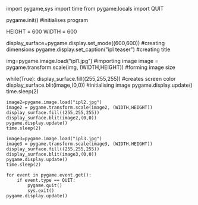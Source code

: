 import pygame,sys
import time
from pygame.locals import QUIT

pygame.init() #initialises program

HEIGHT = 600
WIDTH = 600

display_surface=pygame.display.set_mode((600,600)) #creating dimensions
pygame.display.set_caption("ipl teaser") #creating title

img=pygame.image.load("ipl1.jpg") #importing image
image = pygame.transform.scale(img, (WIDTH,HEIGHT)) #forming image size


while(True):
    display_surface.fill((255,255,255)) #creates screen color
    display_surface.blit(image,(0,0)) #initialising image
    pygame.display.update()
    time.sleep(2)

    image2=pygame.image.load("ipl2.jpg")
    image2 = pygame.transform.scale(image2, (WIDTH,HEIGHT))
    display_surface.fill((255,255,255)) 
    display_surface.blit(image2,(0,0)) 
    pygame.display.update()
    time.sleep(2)

    image3=pygame.image.load("ipl3.jpg")
    image3 = pygame.transform.scale(image3, (WIDTH,HEIGHT))
    display_surface.fill((255,255,255)) 
    display_surface.blit(image3,(0,0)) 
    pygame.display.update()
    time.sleep(2)

    for event in pygame.event.get():
        if event.type == QUIT:
            pygame.quit()
            sys.exit()
    pygame.display.update()

